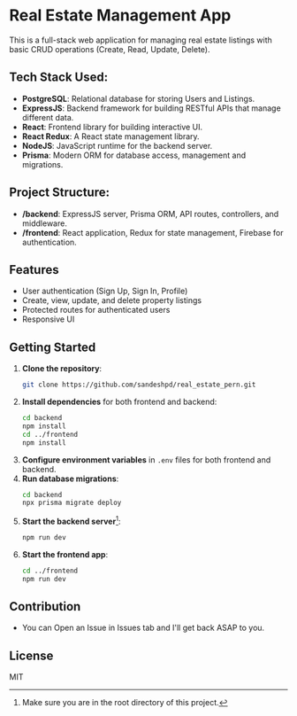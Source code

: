 # Real Estate Management App

This is a full-stack web application for managing real estate listings with basic CRUD operations (Create, Read, Update, Delete).

## Tech Stack Used:

- **PostgreSQL**: Relational database for storing Users and Listings.
- **ExpressJS**: Backend framework for building RESTful APIs that manage different data.
- **React**: Frontend library for building interactive UI.
- **React Redux**: A React state management library.
- **NodeJS**: JavaScript runtime for the backend server.
- **Prisma**: Modern ORM for database access, management and migrations.

## Project Structure:

- **/backend**: ExpressJS server, Prisma ORM, API routes, controllers, and middleware.
- **/frontend**: React application, Redux for state management, Firebase for authentication.

## Features

- User authentication (Sign Up, Sign In, Profile)
- Create, view, update, and delete property listings
- Protected routes for authenticated users
- Responsive UI

## Getting Started

1. **Clone the repository**:
    ```sh
    git clone https://github.com/sandeshpd/real_estate_pern.git
    ```
2. **Install dependencies** for both frontend and backend:
   ```sh
   cd backend
   npm install
   cd ../frontend
   npm install
   ```
3. **Configure environment variables** in `.env` files for both frontend and backend.
4. **Run database migrations**:
   ```sh
   cd backend
   npx prisma migrate deploy
   ```
5. **Start the backend server**[^1]:
   ```sh
   npm run dev
   ```
6. **Start the frontend app**:
   ```sh
   cd ../frontend
   npm run dev
   ```

## Contribution
- You can Open an Issue in Issues tab and I'll get back ASAP to you.

## License

MIT

[^1]: Make sure you are in the root directory of this project.